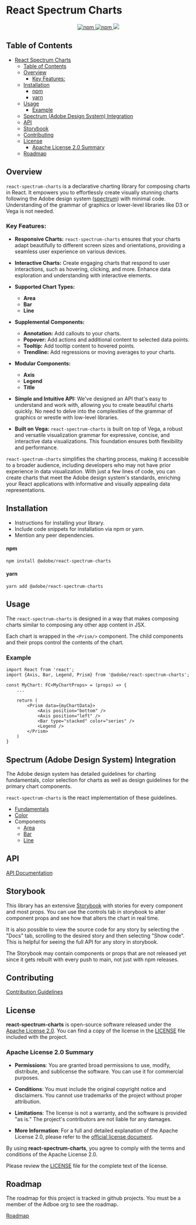 # React Spectrum Charts

<p align="center">
<a href="https://www.npmjs.com/package/@adobe/react-spectrum-charts" alt="Latest version">
    <img alt="npm" src="https://img.shields.io/npm/v/@adobe/react-spectrum-charts.svg?style=flat-square">
</a>
<a href="https://www.npmjs.com/package/@adobe/react-spectrum-charts" alt="Download count">
    <img alt="npm" src="https://img.shields.io/npm/dt/@adobe/react-spectrum-charts?style=flat-square">
</a>
<a href="https://github.com/adobe/react-spectrum-charts/graphs/contributors" alt="Contributors">
    <img src="https://img.shields.io/github/contributors/adobe/react-spectrum-charts" />
</a>
</p>

## Table of Contents

- [React Spectrum Charts](#react-spectrum-charts)
  - [Table of Contents](#table-of-contents)
  - [Overview](#overview)
    - [Key Features:](#key-features)
  - [Installation](#installation)
      - [npm](#npm)
      - [yarn](#yarn)
  - [Usage](#usage)
    - [Example](#example)
  - [Spectrum (Adobe Design System) Integration](#spectrum-adobe-design-system-integration)
  - [API](#api)
  - [Storybook](#storybook)
  - [Contributing](#contributing)
  - [License](#license)
    - [Apache License 2.0 Summary](#apache-license-20-summary)
  - [Roadmap](#roadmap)

## Overview

`react-spectrum-charts` is a declarative charting library for composing charts in React. It empowers you to effortlessly create visually stunning charts following the Adobe design system ([spectrum](https://spectrum.adobe.com)) with minimal code. Understanding of the grammar of graphics or lower-level libraries like D3 or Vega is not needed.

### Key Features:

-   **Responsive Charts:** `react-spectrum-charts` ensures that your charts adapt beautifully to different screen sizes and orientations, providing a seamless user experience on various devices.

-   **Interactive Charts:** Create engaging charts that respond to user interactions, such as hovering, clicking, and more. Enhance data exploration and understanding with interactive elements.

-   **Supported Chart Types:**

    -   **Area**
    -   **Bar**
    -   **Line**

-   **Supplemental Components:**

    -   **Annotation:** Add callouts to your charts.
    -   **Popover:** Add actions and additional content to selected data points.
    -   **Tooltip:** Add tooltip content to hovered points.
    -   **Trendline:** Add regressions or moving averages to your charts.

-   **Modular Components:**

    -   **Axis**
    -   **Legend**
    -   **Title**

-   **Simple and Intuitive API:** We've designed an API that's easy to understand and work with, allowing you to create beautiful charts quickly. No need to delve into the complexities of the grammar of graphics or wrestle with low-level libraries.

-   **Built on Vega:** `react-spectrum-charts` is built on top of Vega, a robust and versatile visualization grammar for expressive, concise, and interactive data visualizations. This foundation ensures both flexibility and performance.

`react-spectrum-charts` simplifies the charting process, making it accessible to a broader audience, including developers who may not have prior experience in data visualization. With just a few lines of code, you can create charts that meet the Adobe design system's standards, enriching your React applications with informative and visually appealing data representations.

## Installation

-   Instructions for installing your library.
-   Include code snippets for installation via npm or yarn.
-   Mention any peer dependencies.

#### npm

```
npm install @adobe/react-spectrum-charts
```

#### yarn

```
yarn add @adobe/react-spectrum-charts
```

## Usage

The `react-spectrum-charts` is designed in a way that makes composing charts similar to composing any other app content in JSX.

Each chart is wrapped in the `<Prism/>` component. The child components and their props control the contents of the chart.

### Example

```
import React from 'react';
import {Axis, Bar, Legend, Prism} from '@adobe/react-spectrum-charts';

const MyChart: FC<MyChartProps> = (props) => {
    ...

    return (
        <Prism data={myChartData}>
            <Axis position="bottom" />
            <Axis position="left" />
            <Bar type="stacked" color="series" />
            <Legend />
        </Prism>
    )
}
```

## Spectrum (Adobe Design System) Integration

The Adobe design system has detailed guidelines for charting fundamentals, color selection for charts as well as design guidelines for the primary chart components.

`react-spectrum-charts` is the react implementation of these guidelines.

-   [Fundamentals](https://spectrum.adobe.com/page/data-visualization-fundamentals/)
-   [Color](https://spectrum.adobe.com/page/color-for-data-visualization/)
-   Components
    -   [Area](https://spectrum.corp.adobe.com/page/area-chart/)
    -   [Bar](https://spectrum.corp.adobe.com/page/bar-chart/)
    -   [Line](https://spectrum.corp.adobe.com/page/line-chart/)

## API

[API Documentation](https://github.com/adobe/react-spectrum-charts/wiki)

## Storybook

This library has an extensive [Storybook](opensource.adobe.com/react-spectrum-charts/) with stories for every component and most props. You can use the controls tab in storybook to alter component props and see how that alters the chart in real time.

It is also possible to view the source code for any story by selecting the "Docs" tab, scrolling to the desired story and then selecting "Show code". This is helpful for seeing the full API for any story in storybook.

The Storybook may contain components or props that are not released yet since it gets rebuilt with every push to main, not just with npm releases.

## Contributing

[Contribution Guidelines](https://github.com/adobe/react-spectrum-charts/wiki)

## License

**react-spectrum-charts** is open-source software released under the [Apache License 2.0](https://www.apache.org/licenses/LICENSE-2.0). You can find a copy of the license in the [LICENSE](LICENSE) file included with the project.

### Apache License 2.0 Summary

-   **Permissions**: You are granted broad permissions to use, modify, distribute, and sublicense the software. You can use it for commercial purposes.

-   **Conditions**: You must include the original copyright notice and disclaimers. You cannot use trademarks of the project without proper attribution.

-   **Limitations**: The license is not a warranty, and the software is provided "as is." The project's contributors are not liable for any damages.

-   **More Information**: For a full and detailed explanation of the Apache License 2.0, please refer to the [official license document](https://www.apache.org/licenses/LICENSE-2.0).

By using **react-spectrum-charts**, you agree to comply with the terms and conditions of the Apache License 2.0.

Please review the [LICENSE](LICENSE) file for the complete text of the license.

## Roadmap

The roadmap for this project is tracked in github projects. You must be a member of the Adboe org to see the roadmap.

[Roadmap](https://github.com/orgs/adobe/projects/46)

